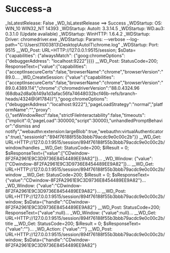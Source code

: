 # Success-a
_IsLatestRelease: False _WD_IsLatestRelease ==> Success _WDStartup: OS: WIN_10 WIN32_NT 14393  _WDStartup: AutoIt: 3.3.14.5 _WDStartup: WD.au3: 0.3.1.0 (Update available) _WDStartup: WinHTTP:    1.6.4.2 _WDStartup: Driver: chromedriver.exe _WDStartup: Params: --verbose --log-path="C:\Users\11003813\Desktop\AutoIT\chrome.log" _WDStartup: Port:   9515 __WD_Post: URL=HTTP://127.0.0.1:9515/session; $sData={"capabilities": {"alwaysMatch": {"goog:chromeOptions": {"debuggerAddress": "localhost:9222"}}}} __WD_Post: StatusCode=200; ResponseText={"value":{"capabilities":{"acceptInsecureCerts":false,"browserName":"chrome","browserVersion":"89.0.... _WD_CreateSession: {"value":{"capabilities":{"acceptInsecureCerts":false,"browserName":"chrome","browserVersion":"89.0.4389.114","chrome":{"chromedriverVersion":"88.0.4324.96 (68dba2d8a0b149a1d3afac56fa74648032bcf46b-refs/branch-heads/4324@{#1784})"},"goog:chromeOptions":{"debuggerAddress":"localhost:9222"},"pageLoadStrategy":"normal","platformName":"","proxy":{},"setWindowRect":false,"strictFileInteractability":false,"timeouts":{"implicit":0,"pageLoad":300000,"script":30000},"unhandledPromptBehavior":"dismiss and notify","webauthn:extension:largeBlob":true,"webauthn:virtualAuthenticators":true},"sessionId":"894f76188f55b3bbb79acdc9e0c00c2b"}} __WD_Get: URL=HTTP://127.0.0.1:9515/session/894f76188f55b3bbb79acdc9e0c00c2b/window/handles __WD_Get: StatusCode=200; $iResult = 0; $sResponseText={"value":["CDwindow-8F2FA2961E9C3D9736E8454489EE9A82"]}... _WD_Window: {"value":["CDwindow-8F2FA2961E9C3D9736E8454489EE9A82"]}... __WD_Get: URL=HTTP://127.0.0.1:9515/session/894f76188f55b3bbb79acdc9e0c00c2b/window __WD_Get: StatusCode=200; $iResult = 0; $sResponseText={"value":"CDwindow-8F2FA2961E9C3D9736E8454489EE9A82"}... _WD_Window: {"value":"CDwindow-8F2FA2961E9C3D9736E8454489EE9A82"}... __WD_Post: URL=HTTP://127.0.0.1:9515/session/894f76188f55b3bbb79acdc9e0c00c2b/window; $sData={"handle":"CDwindow-8F2FA2961E9C3D9736E8454489EE9A82"} __WD_Post: StatusCode=200; ResponseText={"value":null}... _WD_Window: {"value":null}... __WD_Get: URL=HTTP://127.0.0.1:9515/session/894f76188f55b3bbb79acdc9e0c00c2b/title __WD_Get: StatusCode=200; $iResult = 0; $sResponseText={"value":""}... _WD_Action: {"value":""} __WD_Post: URL=HTTP://127.0.0.1:9515/session/894f76188f55b3bbb79acdc9e0c00c2b/window; $sData={"handle":"CDwindow-8F2FA2961E9C3D9736E8454489EE9A82"}
